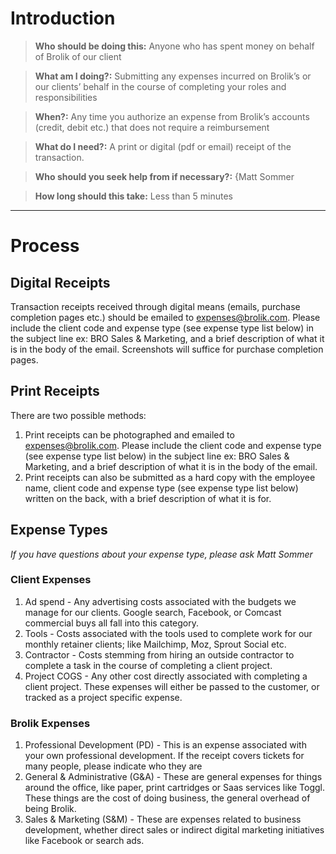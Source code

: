 <!-- TITLE: Expense Submission -->
<!-- SUBTITLE: A quick summary of Expense Submission -->

# Introduction

> **Who should be doing this:**
Anyone who has spent money on behalf of Brolik of our client

> **What am I doing?:**
Submitting any expenses incurred on Brolik’s or our clients’ behalf in the course of completing your roles and responsibilities

> **When?:**
Any time you authorize an expense from Brolik’s accounts (credit, debit etc.) that does not require a reimbursement

> **What do I need?:**
A print or digital (pdf or email) receipt of the transaction.

>  **Who should you seek help from if necessary?:**
{Matt Sommer

> **How long should this take:**
Less than 5 minutes

-----
# Process
## Digital Receipts
Transaction receipts received through digital means (emails, purchase completion pages etc.) should be emailed to expenses@brolik.com. Please include the client code and expense type (see expense type list below) in the subject line ex: BRO Sales & Marketing, and a brief description of what it is in the body of the email. Screenshots will suffice for purchase completion pages.

## Print Receipts
There are two possible methods:

1. Print receipts can be photographed and emailed to expenses@brolik.com. Please include the client code and expense type (see expense type list below) in the subject line ex: BRO Sales & Marketing, and a brief description of what it is in the body of the email. 
2. Print receipts can also be submitted as a hard copy with the employee name, client code and expense type (see expense type list below) written on the back, with a brief description of what it is for.

## Expense Types
*If you have questions about your expense type, please ask Matt Sommer*

### Client Expenses
1. Ad spend - Any advertising costs associated with the budgets we manage for our clients. Google search, Facebook, or Comcast commercial buys all fall into this category.
2. Tools - Costs associated with the tools used to complete work for our monthly retainer clients; like Mailchimp, Moz, Sprout Social etc.
3. Contractor - Costs stemming from hiring an outside contractor to complete a task in the course of completing a client project.
4. Project COGS - Any other cost directly associated with completing a client project. These expenses will either be passed to the customer, or tracked as a project specific expense.

### Brolik Expenses
1. Professional Development (PD) - This is an expense associated with your own professional development. If the receipt covers tickets for many people, please indicate who they are
2. General & Administrative (G&A) - These are general expenses for things around the office, like paper, print cartridges or Saas services like Toggl. These things are the cost of doing business, the general overhead of being Brolik.
3. Sales & Marketing (S&M) - These are expenses related to business development, whether direct sales or indirect digital marketing initiatives like Facebook or search ads.

